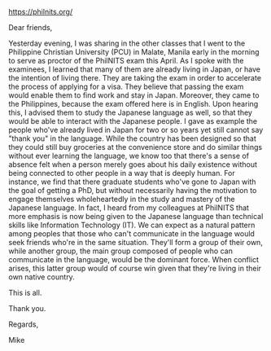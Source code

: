 https://philnits.org/

Dear friends,

Yesterday evening, I was sharing in the other classes that I went to the Philippine Christian University (PCU) in Malate, Manila early in the morning to serve as proctor of the PhilNITS exam this April. As I spoke with the examinees, I learned that many of them are already living in Japan, or have the intention of living there. They are taking the exam in order to accelerate the process of applying for a visa. They believe that passing the exam would enable them to find work and stay in Japan. Moreover, they came to the Philippines, because the exam offered here is in English. Upon hearing this, I advised them to study the Japanese language as well, so that they would be able to interact with the Japanese people. I gave as example the people who've already lived in Japan for two or so years yet still cannot say "thank you" in the language. While the country has been designed so that they could still buy groceries at the convenience store and do similar things without ever learning the language, we know too that there's a sense of absence felt when a person merely goes about his daily existence without being connected to other people in a way that is deeply human. For instance, we find that there graduate students who've gone to Japan with the goal of getting a PhD, but without necessarily having the motivation to engage themselves wholeheartedly in the study and mastery of the Japanese language. In fact, I heard from my colleagues at PhilNITS that more emphasis is now being given to the Japanese language than technical skills like Information Technology (IT). We can expect as a natural pattern among peoples that those who can't communicate in the language would seek friends who're in the same situation. They'll form a group of their own, while another group, the main group composed of people who can communicate in the language, would be the dominant force. When conflict arises, this latter group would of course win given that they're living in their own native country.

This is all.

Thank you.

Regards,

Mike
